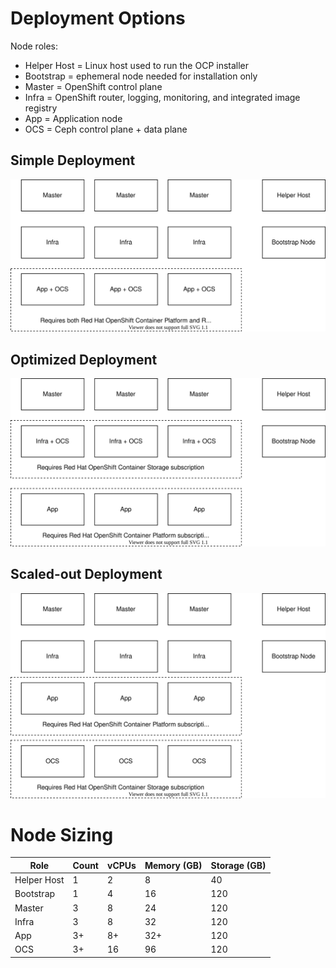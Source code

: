 # Deployment Options

Node roles:

* Helper Host = Linux host used to run the OCP installer
* Bootstrap = ephemeral node needed for installation only
* Master = OpenShift control plane
* Infra = OpenShift router, logging, monitoring, and integrated image registry
* App = Application node
* OCS = Ceph control plane + data plane

## Simple Deployment

![Deployment Diagram](ocs_on_vsphere_simple_deployment.svg "Deployment Diagram")

## Optimized Deployment

![Deployment Diagram](ocs_on_vsphere_optimized_deployment.svg "Deployment Diagram")

## Scaled-out Deployment

![Deployment Diagram](ocs_on_vsphere_scaled_out_deployment.svg "Deployment Diagram")

# Node Sizing

 Role | Count | vCPUs | Memory (GB)| Storage (GB)
--------- | ----- | ---- | ------ | -------
Helper Host | 1 | 2 | 8 | 40
Bootstrap | 1 | 4 | 16 | 120
Master | 3 | 8 | 24 | 120
Infra | 3 | 8 | 32 | 120
App | 3+ | 8+ | 32+ | 120
OCS | 3+ | 16 | 96 | 120

